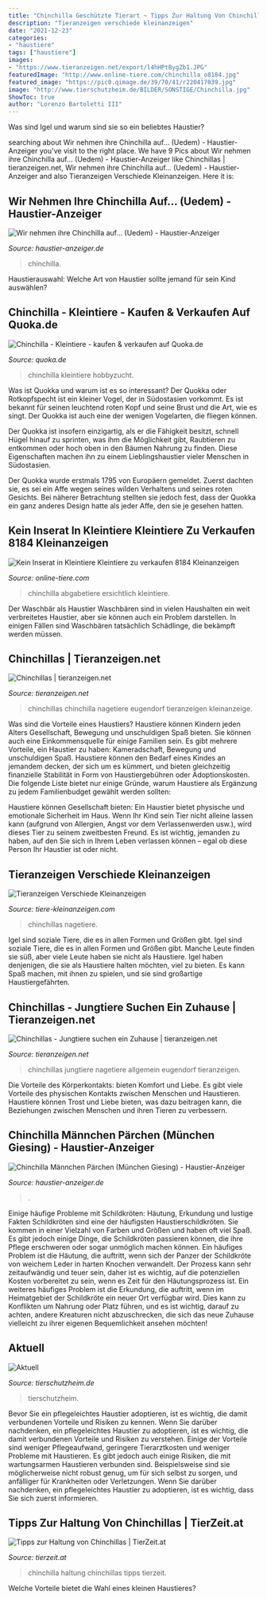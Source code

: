 ```yaml
---
title: "Chinchilla Geschützte Tierart ~ Tipps Zur Haltung Von Chinchillas"
description: "Tieranzeigen verschiede kleinanzeigen"
date: "2021-12-23"
categories:
- "haustiere"
tags: ["haustiere"]
images:
- "https://www.tieranzeigen.net/export/l4hHPtBygZb1.JPG"
featuredImage: "http://www.online-tiere.com/chinchilla_o8184.jpg"
featured_image: "https://pic0.qimage.de/39/70/41/r220417039.jpg"
image: "http://www.tierschutzheim.de/BILDER/SONSTIGE/Chinchilla.jpg"
ShowToc: true
author: "Lorenzo Bartoletti III"
---
```



Was sind Igel und warum sind sie so ein beliebtes Haustier?

	

		
searching about Wir nehmen ihre Chinchilla auf… (Uedem) - Haustier-Anzeiger you've visit to the right place. We have 9 Pics about Wir nehmen ihre Chinchilla auf… (Uedem) - Haustier-Anzeiger like Chinchillas | tieranzeigen.net, Wir nehmen ihre Chinchilla auf… (Uedem) - Haustier-Anzeiger and also Tieranzeigen Verschiede Kleinanzeigen. Here it is:
		
    
## Wir Nehmen Ihre Chinchilla Auf… (Uedem) - Haustier-Anzeiger

<img loading=lazy src="https://www.deine-tierwelt.de/fotos/125937311_xl.jpg" onerror="this.onerror=null;this.src='https://tse4.mm.bing.net/th?id=OIP.fMuCg62y44Gz7nU1Zd7ehwHaFj&amp;pid=15.1';" alt="Wir nehmen ihre Chinchilla auf… (Uedem) - Haustier-Anzeiger">

_Source: haustier-anzeiger.de_

>chinchilla. 

	

Haustierauswahl: Welche Art von Haustier sollte jemand für sein Kind auswählen?

    
## Chinchilla - Kleintiere - Kaufen &amp; Verkaufen Auf Quoka.de

<img loading=lazy src="https://pic0.qimage.de/39/70/41/r220417039.jpg" onerror="this.onerror=null;this.src='https://tse2.mm.bing.net/th?id=OIP.-Bb_2HedzQOvWdTWUkvVNwAAAA&amp;pid=15.1';" alt="Chinchilla - Kleintiere - kaufen &amp; verkaufen auf Quoka.de">

_Source: quoka.de_

>chinchilla kleintiere hobbyzucht. 

	

Was ist Quokka und warum ist es so interessant?
Der Quokka oder Rotkopfspecht ist ein kleiner Vogel, der in Südostasien vorkommt. Es ist bekannt für seinen leuchtend roten Kopf und seine Brust und die Art, wie es singt. Der Quokka ist auch eine der wenigen Vogelarten, die fliegen können.


Der Quokka ist insofern einzigartig, als er die Fähigkeit besitzt, schnell Hügel hinauf zu sprinten, was ihm die Möglichkeit gibt, Raubtieren zu entkommen oder hoch oben in den Bäumen Nahrung zu finden. Diese Eigenschaften machen ihn zu einem Lieblingshaustier vieler Menschen in Südostasien.



Der Quokka wurde erstmals 1795 von Europäern gemeldet. Zuerst dachten sie, es sei ein Affe wegen seines wilden Verhaltens und seines roten Gesichts. Bei näherer Betrachtung stellten sie jedoch fest, dass der Quokka ein ganz anderes Design hatte als jeder Affe, den sie je gesehen hatten.

    
## Kein Inserat In Kleintiere Kleintiere Zu Verkaufen 8184 Kleinanzeigen

<img loading=lazy src="http://www.online-tiere.com/chinchilla_o8184.jpg" onerror="this.onerror=null;this.src='https://tse4.mm.bing.net/th?id=OIP.FylWgg6GwNzK9CzowdNqWQHaE8&amp;pid=15.1';" alt="Kein Inserat in Kleintiere Kleintiere zu verkaufen 8184 Kleinanzeigen">

_Source: online-tiere.com_

>chinchilla abgabetiere ersichtlich kleintiere. 

	

Der Waschbär als Haustier
Waschbären sind in vielen Haushalten ein weit verbreitetes Haustier, aber sie können auch ein Problem darstellen. In einigen Fällen sind Waschbären tatsächlich Schädlinge, die bekämpft werden müssen.

    
## Chinchillas | Tieranzeigen.net

<img loading=lazy src="https://www.tieranzeigen.net/export/kLApX3Rlektw.JPG" onerror="this.onerror=null;this.src='https://tse2.mm.bing.net/th?id=OIP.zyx4H0c6jSlZ6K5M9N7LmAHaFD&amp;pid=15.1';" alt="Chinchillas | tieranzeigen.net">

_Source: tieranzeigen.net_

>chinchillas chinchilla nagetiere eugendorf tieranzeigen kleinanzeige. 

	

Was sind die Vorteile eines Haustiers?
Haustiere können Kindern jeden Alters Gesellschaft, Bewegung und unschuldigen Spaß bieten. Sie können auch eine Einkommensquelle für einige Familien sein.
Es gibt mehrere Vorteile, ein Haustier zu haben: Kameradschaft, Bewegung und unschuldigen Spaß. Haustiere können den Bedarf eines Kindes an jemandem decken, der sich um es kümmert, und bieten gleichzeitig finanzielle Stabilität in Form von Haustiergebühren oder Adoptionskosten.
Die folgende Liste bietet nur einige Gründe, warum Haustiere als Ergänzung zu jedem Familienbudget gewählt werden sollten:

Haustiere können Gesellschaft bieten: Ein Haustier bietet physische und emotionale Sicherheit im Haus. Wenn Ihr Kind sein Tier nicht alleine lassen kann (aufgrund von Allergien, Angst vor dem Verlassenwerden usw.), wird dieses Tier zu seinem zweitbesten Freund. Es ist wichtig, jemanden zu haben, auf den Sie sich in Ihrem Leben verlassen können – egal ob diese Person Ihr Haustier ist oder nicht.

    
## Tieranzeigen Verschiede Kleinanzeigen

<img loading=lazy src="http://www.tiere-kleinanzeigen.com/export/20101215131425.jpg" onerror="this.onerror=null;this.src='https://tse3.mm.bing.net/th?id=OIP.q_7_heq4woJ6YdFy9rJxPwHaFj&amp;pid=15.1';" alt="Tieranzeigen Verschiede Kleinanzeigen">

_Source: tiere-kleinanzeigen.com_

>chinchillas nagetiere. 

	

Igel sind soziale Tiere, die es in allen Formen und Größen gibt.
Igel sind soziale Tiere, die es in allen Formen und Größen gibt. Manche Leute finden sie süß, aber viele Leute haben sie nicht als Haustiere. Igel haben denjenigen, die sie als Haustiere halten möchten, viel zu bieten. Es kann Spaß machen, mit ihnen zu spielen, und sie sind großartige Haustiergefährten.

    
## Chinchillas - Jungtiere Suchen Ein Zuhause | Tieranzeigen.net

<img loading=lazy src="https://www.tieranzeigen.net/export/l4hHPtBygZb1.JPG" onerror="this.onerror=null;this.src='https://tse2.mm.bing.net/th?id=OIP.ryHsZEkNnL7CcqHduqvV0QHaGM&amp;pid=15.1';" alt="Chinchillas - Jungtiere suchen ein Zuhause | tieranzeigen.net">

_Source: tieranzeigen.net_

>chinchillas jungtiere nagetiere allgemein eugendorf tieranzeigen. 

	

Die Vorteile des Körperkontakts: bieten Komfort und Liebe.
Es gibt viele Vorteile des physischen Kontakts zwischen Menschen und Haustieren. Haustiere können Trost und Liebe bieten, was dazu beitragen kann, die Beziehungen zwischen Menschen und ihren Tieren zu verbessern.

    
## Chinchilla Männchen Pärchen (München Giesing) - Haustier-Anzeiger

<img loading=lazy src="https://www.deine-tierwelt.de/fotos/124997001_xl.jpg" onerror="this.onerror=null;this.src='https://tse3.mm.bing.net/th?id=OIP.9Gbha0zdw-M0Itay6WjPvgHaJ4&amp;pid=15.1';" alt="Chinchilla Männchen Pärchen (München Giesing) - Haustier-Anzeiger">

_Source: haustier-anzeiger.de_

>. 

	

Einige häufige Probleme mit Schildkröten: Häutung, Erkundung und lustige Fakten
Schildkröten sind eine der häufigsten Haustierschildkröten. Sie kommen in einer Vielzahl von Farben und Größen und haben oft viel Spaß. Es gibt jedoch einige Dinge, die Schildkröten passieren können, die ihre Pflege erschweren oder sogar unmöglich machen können. Ein häufiges Problem ist die Häutung, die auftritt, wenn sich der Panzer der Schildkröte von weichem Leder in harten Knochen verwandelt. Der Prozess kann sehr zeitaufwändig und teuer sein, daher ist es wichtig, auf die potenziellen Kosten vorbereitet zu sein, wenn es Zeit für den Häutungsprozess ist. Ein weiteres häufiges Problem ist die Erkundung, die auftritt, wenn im Heimatgebiet der Schildkröte ein neuer Ort verfügbar wird. Dies kann zu Konflikten um Nahrung oder Platz führen, und es ist wichtig, darauf zu achten, andere Kreaturen nicht abzuschrecken, die sich das neue Zuhause vielleicht zu ihrer eigenen Bequemlichkeit ansehen möchten!

    
## Aktuell

<img loading=lazy src="http://www.tierschutzheim.de/BILDER/SONSTIGE/Chinchilla.jpg" onerror="this.onerror=null;this.src='https://tse3.mm.bing.net/th?id=OIP.ES_oXdrwn1HSQNdQ87AjTAHaEO&amp;pid=15.1';" alt="Aktuell">

_Source: tierschutzheim.de_

>tierschutzheim. 

	

Bevor Sie ein pflegeleichtes Haustier adoptieren, ist es wichtig, die damit verbundenen Vorteile und Risiken zu kennen.
Wenn Sie darüber nachdenken, ein pflegeleichtes Haustier zu adoptieren, ist es wichtig, die damit verbundenen Vorteile und Risiken zu verstehen. Einige der Vorteile sind weniger Pflegeaufwand, geringere Tierarztkosten und weniger Probleme mit Haustieren. Es gibt jedoch auch einige Risiken, die mit wartungsarmen Haustieren verbunden sind. Beispielsweise sind sie möglicherweise nicht robust genug, um für sich selbst zu sorgen, und anfälliger für Krankheiten oder Verletzungen. Wenn Sie darüber nachdenken, ein pflegeleichtes Haustier zu adoptieren, ist es wichtig, dass Sie sich zuerst informieren.

    
## Tipps Zur Haltung Von Chinchillas | TierZeit.at

<img loading=lazy src="http://www.tierzeit.at/Roody/Chinchilla-Magazin/Tipps-Haltung-Chinchillas/Tipps-zur-Haltung-von-Chinchillas/Chinchilla.jpg?v=1362247333" onerror="this.onerror=null;this.src='https://tse1.mm.bing.net/th?id=OIP.74RbiyZfi97h8ldZh9RjbAHaFj&amp;pid=15.1';" alt="Tipps zur Haltung von Chinchillas | TierZeit.at">

_Source: tierzeit.at_

>chinchilla haltung chinchillas tipps tierzeit. 

	

Welche Vorteile bietet die Wahl eines kleinen Haustieres?

